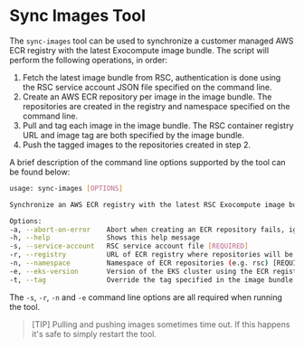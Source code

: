 # Sync Images Tool
The `sync-images` tool can be used to synchronize a customer managed AWS ECR
registry with the latest Exocompute image bundle. The script will perform the
following operations, in order:

1. Fetch the latest image bundle from RSC, authentication is done using the RSC
   service account JSON file specified on the command line.
2. Create an AWS ECR repository per image in the image bundle. The repositories
   are created in the registry and namespace specified on the command line.
3. Pull and tag each image in the image bundle. The RSC container registry URL
   and image tag are both specified by the image bundle.
4. Push the tagged images to the repositories created in step 2.

A brief description of the command line options supported by the tool can be
found below:
```bash
usage: sync-images [OPTIONS]

Synchronize an AWS ECR registry with the latest RSC Exocompute image bundle

Options:
-a, --abort-on-error    Abort when creating an ECR repository fails, ignored by default to allow for existing repositories
-h, --help              Shows this help message
-s, --service-account   RSC service account file [REQUIRED]
-r, --registry          URL of ECR registry where repositories will be created (e.g. 123456789012.dkr.ecr.us-east-1.amazonaws.com) [REQUIRED]
-n, --namespace         Namespace of ECR repositories (e.g. rsc) [REQUIRED]
-e, --eks-version       Version of the EKS cluster using the ECR registry (e.g. 1.29) [REQUIRED]
-t, --tag               Override the tag specified in the image bundle [OPTIONAL]
```
The `-s`, `-r`, `-n` and `-e` command line options are all required when running the tool.

> [TIP]
> Pulling and pushing images sometimes time out. If this happens it's safe to
> simply restart the tool.
